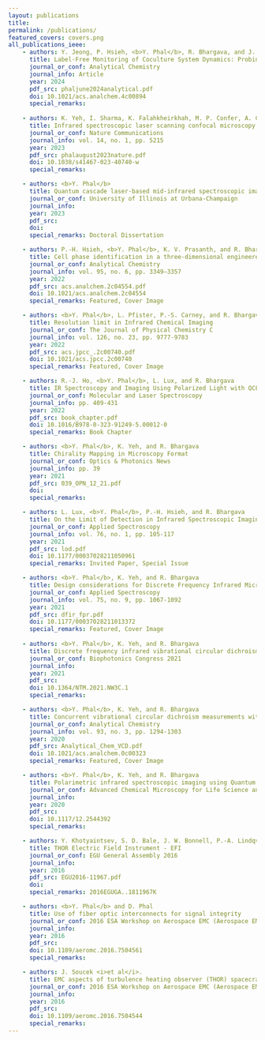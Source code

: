 ```yaml
---
layout: publications
title: 
permalink: /publications/
featured_covers: covers.png
all_publications_ieee:
    - authors: Y. Jeong, P. Hsieh, <b>Y. Phal</b>, R. Bhargava, and J. Irudayaraj
      title: Label-Free Monitoring of Coculture System Dynamics: Probing Probiotic and Cancer Cell Interactions via Infrared Spectroscopic Imaging
      journal_or_conf: Analytical Chemistry
      journal_info: Article
      year: 2024
      pdf_src: phaljune2024analytical.pdf
      doi: 10.1021/acs.analchem.4c00894
      special_remarks:
      
    - authors: K. Yeh, I. Sharma, K. Falahkheirkhah, M. P. Confer, A. C. Orr, Y. T. Liu and <b>Y. Phal</b>
      title: Infrared spectroscopic laser scanning confocal microscopy for whole-slide chemical imaging
      journal_or_conf: Nature Communications
      journal_info: vol. 14, no. 1, pp. 5215
      year: 2023
      pdf_src: phalaugust2023nature.pdf
      doi: 10.1038/s41467-023-40740-w
      special_remarks:

    - authors: <b>Y. Phal</b>
      title: Quantum cascade laser-based mid-infrared spectroscopic imaging systems with polarization capabilities
      journal_or_conf: University of Illinois at Urbana-Champaign
      journal_info: 
      year: 2023
      pdf_src: 
      doi:
      special_remarks: Doctoral Dissertation

    - authors: P.-H. Hsieh, <b>Y. Phal</b>, K. V. Prasanth, and R. Bhargava
      title: Cell phase identification in a three-dimensional engineered tumor model by infrared spectroscopic imaging
      journal_or_conf: Analytical Chemistry
      journal_info: vol. 95, no. 6, pp. 3349–3357
      year: 2022
      pdf_src: acs.analchem.2c04554.pdf
      doi: 10.1021/acs.analchem.2c04554
      special_remarks: Featured, Cover Image

    - authors: <b>Y. Phal</b>, L. Pfister, P.-S. Carney, and R. Bhargava
      title: Resolution limit in Infrared Chemical Imaging
      journal_or_conf: The Journal of Physical Chemistry C
      journal_info: vol. 126, no. 23, pp. 9777-9783
      year: 2022
      pdf_src: acs.jpcc_.2c00740.pdf
      doi: 10.1021/acs.jpcc.2c00740
      special_remarks: Featured, Cover Image

    - authors: R.-J. Ho, <b>Y. Phal</b>, L. Lux, and R. Bhargava
      title: IR Spectroscopy and Imaging Using Polarized Light with QCLs- Instrumentation and Applications
      journal_or_conf: Molecular and Laser Spectroscopy
      journal_info: pp. 409-431
      year: 2022
      pdf_src: book_chapter.pdf
      doi: 10.1016/B978-0-323-91249-5.00012-0
      special_remarks: Book Chapter

    - authors: <b>Y. Phal</b>, K. Yeh, and R. Bhargava
      title: Chirality Mapping in Microscopy Format
      journal_or_conf: Optics & Photonics News
      journal_info: pp. 39
      year: 2021
      pdf_src: 039_OPN_12_21.pdf
      doi:
      special_remarks:

    - authors: L. Lux, <b>Y. Phal</b>, P.-H. Hsieh, and R. Bhargava
      title: On the Limit of Detection in Infrared Spectroscopic Imaging
      journal_or_conf: Applied Spectroscopy
      journal_info: vol. 76, no. 1, pp. 105-117
      year: 2021
      pdf_src: lod.pdf
      doi: 10.1177/00037028211050961
      special_remarks: Invited Paper, Special Issue

    - authors: <b>Y. Phal</b>, K. Yeh, and R. Bhargava
      title: Design considerations for Discrete Frequency Infrared Microscopy Systems
      journal_or_conf: Applied Spectroscopy
      journal_info: vol. 75, no. 9, pp. 1067-1092
      year: 2021
      pdf_src: dfir_fpr.pdf
      doi: 10.1177/00037028211013372
      special_remarks: Featured, Cover Image
    
    - authors: <b>Y. Phal</b>, K. Yeh, and R. Bhargava
      title: Discrete frequency infrared vibrational circular dichroism spectroscopy & Imaging
      journal_or_conf: Biophotonics Congress 2021
      journal_info: 
      year: 2021
      pdf_src:
      doi: 10.1364/NTM.2021.NW3C.1
      special_remarks: 

    - authors: <b>Y. Phal</b>, K. Yeh, and R. Bhargava
      title: Concurrent vibrational circular dichroism measurements with infrared spectroscopic imaging
      journal_or_conf: Analytical Chemistry
      journal_info: vol. 93, no. 3, pp. 1294-1303
      year: 2020
      pdf_src: Analytical_Chem_VCD.pdf
      doi: 10.1021/acs.analchem.0c00323
      special_remarks: Featured, Cover Image

    - authors: <b>Y. Phal</b>, K. Yeh, and R. Bhargava
      title: Polarimetric infrared spectroscopic imaging using Quantum Cascade Lasers
      journal_or_conf: Advanced Chemical Microscopy for Life Science and Translational Medicine
      journal_info: 
      year: 2020
      pdf_src:
      doi: 10.1117/12.2544392
      special_remarks: 

    - authors: Y. Khotyaintsev, S. D. Bale, J. W. Bonnell, P.-A. Lindqvist, <b>Y. Phal</b>, H. Rothkaehl, J. Soucek, A. Vaivads, and L. Ahlen
      title: THOR Electric Field Instrument - EFI
      journal_or_conf: EGU General Assembly 2016
      journal_info: 
      year: 2016
      pdf_src: EGU2016-11967.pdf
      doi: 
      special_remarks: 2016EGUGA..1811967K

    - authors: <b>Y. Phal</b> and D. Phal
      title: Use of fiber optic interconnects for signal integrity
      journal_or_conf: 2016 ESA Workshop on Aerospace EMC (Aerospace EMC)
      journal_info: 
      year: 2016
      pdf_src:
      doi: 10.1109/aeromc.2016.7504561
      special_remarks: 

    - authors: J. Soucek <i>et al</i>.
      title: EMC aspects of turbulence heating observer (THOR) spacecraft
      journal_or_conf: 2016 ESA Workshop on Aerospace EMC (Aerospace EMC)
      journal_info: 
      year: 2016
      pdf_src: 
      doi: 10.1109/aeromc.2016.7504544
      special_remarks: 
---
```

<!-- Papers can be uploaded to the publications folder and then referenced accordingly like below (Slightly Modified IEEE Citation). Add most recent papers to the top of the list. The notation is listed in the comment below but I'd suggest copy and pasting the most recent one and modifying that one.--->

<!--- 
    - authors: [All Authors Here] Note: place bolding around Yamuna's Name <b>Y. Phal</b>
      title: [Paper Title]
      journal_or_conf: [Journal or Conference Name]
      journal_info: [vol. no]
      year: [Year]
      pdf_src: [pdf file name]
      doi: [DOI number]
      special_remarks: [Any remarks here] -> i.e Featured, Cover Image
--->

<!--
    - authors: 
      title: 
      journal_or_conf: 
      journal_info: 
      year: 
      pdf_src: 
      doi: 
      special_remarks: 
-->
